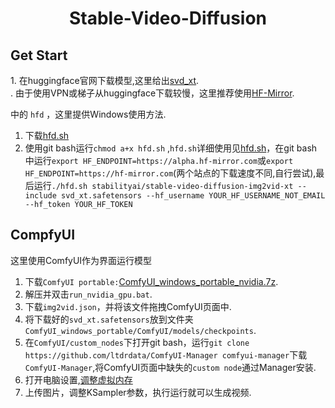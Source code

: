 <h1><center>Stable-Video-Diffusion</center></h1>
<h2>Get Start</h2> 
1. 在huggingface官网下载模型,这里给出<a href="https://huggingface.co/stabilityai/stable-video-diffusion-img2vid-xt" target="_blank">svd_xt</a>.<br>.
由于使用VPN或梯子从huggingface下载较慢，这里推荐使用<a href="https://hf-mirror.com/" target="_blank">HF-Mirror</a>.

中的 `hfd`  ，这里提供Windows使用方法.  
1. 下载<a href="https://hf-mirror.com/hfd/hfd.sh)/" target="_blank">hfd.sh</a>
2. 使用git bash运行`chmod a+x hfd.sh` ,`hfd.sh`详细使用见<a href="https://gist.github.com/padeoe/697678ab8e528b85a2a7bddafea1fa4f" target="_blank">hfd.sh</a>，在git bash中运行`export HF_ENDPOINT=https://alpha.hf-mirror.com`或`export HF_ENDPOINT=https://hf-mirror.com`(两个站点的下载速度不同,自行尝试),最后运行`./hfd.sh stabilityai/stable-video-diffusion-img2vid-xt --include svd_xt.safetensors --hf_username YOUR_HF_USERNAME_NOT_EMAIL --hf_token YOUR_HF_TOKEN `
<h2>CompfyUI</h2>
这里使用ComfyUI作为界面运行模型  

1. 下载`ComfyUI portable:`<a href="https://github.com/comfyanonymous/ComfyUI/releases" target="_blank">ComfyUI_windows_portable_nvidia.7z</a>.
2. 解压并双击`run_nvidia_gpu.bat`.
3. 下载`img2vid.json`，并将该文件拖拽ComfyUI页面中.
4. 将下载好的`svd_xt.safetensors`放到文件夹`ComfyUI_windows_portable/ComfyUI/models/checkpoints`.
5. 在`ComfyUI/custom_nodes`下打开git bash，运行`git clone https://github.com/ltdrdata/ComfyUI-Manager comfyui-manager`下载`ComfyUI-Manager`,将ComfyUI页面中缺失的`custom node`通过Manager安装.
6. 打开电脑设置,<a href="https://blog.csdn.net/Niuagha/article/details/131784306" target="_blank">调整虚拟内存</a>
7. 上传图片，调整KSampler参数，执行运行就可以生成视频.













